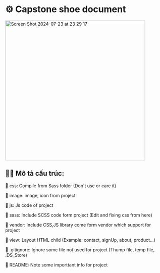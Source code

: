 # ⚙ Capstone shoe document

<img width="443" alt="Screen Shot 2024-07-23 at 23 29 17" src="https://github.com/user-attachments/assets/8b90b0d4-0bc5-4795-9cdf-a9c84c358f98">

## 👨‍💻 Mô tả cấu trúc:

💬 css: Compile from Sass folder (Don't use or care it)

💬 image: image, icon from project

💬 js: Js code of project

💬 sass: Include SCSS code form project (Edit and fixing css from here)

💬 vendor: Include CSS,JS library come form vendor which support for project

💬 view: Layout HTML child (Example: contact, signUp, about, product...)

💬 .gitignore: Ignore some file not used for project (Thump file, temp file, .DS_Store)

💬 README: Note some importtant info for project
